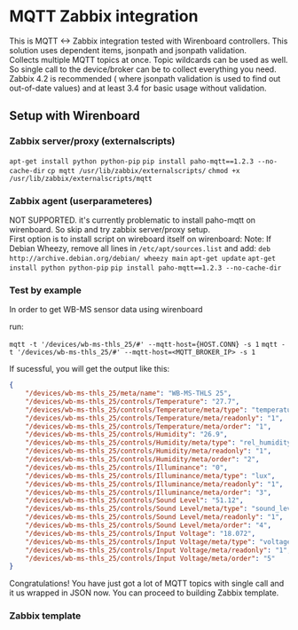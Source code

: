 # MQTT Zabbix integration

This is MQTT <-> Zabbix integration tested with Wirenboard controllers. This solution uses dependent items, jsonpath and jsonpath validation.  
Collects multiple MQTT topics at once. Topic wildcards can be used as well. So single call to the device/broker can be to collect everything you need.  
Zabbix 4.2 is recommended ( where jsonpath validation is used to find out out-of-date values) and at least 3.4 for basic usage without validation.

## Setup with Wirenboard

### Zabbix server/proxy (externalscripts)

`apt-get install python python-pip`
`pip install paho-mqtt==1.2.3 --no-cache-dir`
`cp mqtt /usr/lib/zabbix/externalscripts/`
`chmod +x /usr/lib/zabbix/externalscripts/mqtt`

### Zabbix agent (userparameteres)

NOT SUPPORTED. it's currently problematic to install paho-mqtt on wirenboard. So skip and try zabbix server/proxy setup.  
First option is to install script on wireboard itself
on wirenboard:
Note: If Debian Wheezy, remove all lines in `/etc/apt/sources.list` and add:
`deb http://archive.debian.org/debian/ wheezy main`
`apt-get update`
`apt-get install python python-pip`
`pip install paho-mqtt==1.2.3 --no-cache-dir`

### Test by example

In order to get WB-MS sensor data using wirenboard

run:

`mqtt -t '/devices/wb-ms-thls_25/#' --mqtt-host={HOST.CONN} -s 1`
`mqtt -t '/devices/wb-ms-thls_25/#' --mqtt-host=<MQTT_BROKER_IP> -s 1`

If sucessful, you will get the output like this:

```json
{
	"/devices/wb-ms-thls_25/meta/name": "WB-MS-THLS 25",
	"/devices/wb-ms-thls_25/controls/Temperature": "27.7",
	"/devices/wb-ms-thls_25/controls/Temperature/meta/type": "temperature",
	"/devices/wb-ms-thls_25/controls/Temperature/meta/readonly": "1",
	"/devices/wb-ms-thls_25/controls/Temperature/meta/order": "1",
	"/devices/wb-ms-thls_25/controls/Humidity": "26.9",
	"/devices/wb-ms-thls_25/controls/Humidity/meta/type": "rel_humidity",
	"/devices/wb-ms-thls_25/controls/Humidity/meta/readonly": "1",
	"/devices/wb-ms-thls_25/controls/Humidity/meta/order": "2",
	"/devices/wb-ms-thls_25/controls/Illuminance": "0",
	"/devices/wb-ms-thls_25/controls/Illuminance/meta/type": "lux",
	"/devices/wb-ms-thls_25/controls/Illuminance/meta/readonly": "1",
	"/devices/wb-ms-thls_25/controls/Illuminance/meta/order": "3",
	"/devices/wb-ms-thls_25/controls/Sound Level": "51.12",
	"/devices/wb-ms-thls_25/controls/Sound Level/meta/type": "sound_level",
	"/devices/wb-ms-thls_25/controls/Sound Level/meta/readonly": "1",
	"/devices/wb-ms-thls_25/controls/Sound Level/meta/order": "4",
	"/devices/wb-ms-thls_25/controls/Input Voltage": "18.072",
	"/devices/wb-ms-thls_25/controls/Input Voltage/meta/type": "voltage",
	"/devices/wb-ms-thls_25/controls/Input Voltage/meta/readonly": "1",
	"/devices/wb-ms-thls_25/controls/Input Voltage/meta/order": "5"
}
```

Congratulations! You have just got a lot of MQTT topics with single call and it us wrapped in JSON now. You can proceed to building Zabbix template.

### Zabbix template


